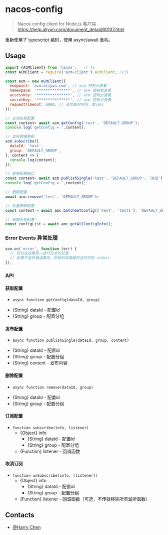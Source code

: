 # nacos-config

> Nacos config client for Node.js 客户端 https://help.aliyun.com/document_detail/60137.html

重新使用了 typescript 编码，使用 async/await 重构。

## Usage

```js
import {ACMClient} from 'nacos';   // ts
const ACMClient = require('acm-client').ACMClient; //js

const acm = new ACMClient({
  endpoint: 'acm.aliyun.com', // acm 控制台查看
  namespace: '***************', // acm 控制台查看
  accessKey: '***************', // acm 控制台查看
  secretKey: '***************', // acm 控制台查看
  requestTimeout: 6000, // 请求超时时间，默认6s
});

// 主动拉取配置
const content= await acm.getConfig('test', 'DEFAULT_GROUP');
console.log('getConfig = ',content);

// 监听数据更新
acm.subscribe({
  dataId: 'test',
  group: 'DEFAULT_GROUP',
}, content => {
  console.log(content);
});

// 发布配置接口
const content= await acm.publishSingle('test', 'DEFAULT_GROUP', '测试');
console.log('getConfig = ',content);

// 删除配置
await acm.remove('test', 'DEFAULT_GROUP');

// 批量获取配置
const content = await amc.batchGetConfig(['test', 'test1'], 'DEFAULT_GROUP');

// 获取所有配置
const configList = await amc.getAllConfigInfo();
```

### Error Events 异常处理

```js
acm.on('error', function (err) {
  // 可以在这里统一进行日志的记录
  // 如果不监听错误事件，所有的异常都将会打印到 stderr
});
```

### API

#### 获取配置
* `async function getConfig(dataId, group)`
- {String} dataId - 配置id
- {String} group - 配置分组

#### 发布配置
* `async function publishSingle(dataId, group, content)`
- {String} dataId - 配置id
- {String} group - 配置分组
- {String} content - 发布内容

#### 删除配置
* `async function remove(dataId, group)`
- {String} dataId - 配置id
- {String} group - 配置分组

#### 订阅配置
* `function subscribe(info, listener)`
  - {Object} info
    - {String} dataId - 配置id
    - {String} group - 配置分组
  - {Function} listener - 回调函数

#### 取消订阅  
* `function unSubscribe(info, [listener])`
  - {Object} info
    - {String} dataId - 配置id
    - {String} group - 配置分组
  - {Function} listener - 回调函数（可选，不传就移除所有监听函数）

## Contacts

* [@Harry Chen](https://github.com/czy88840616)
